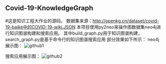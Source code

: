 ## Covid-19-KnowledgeGraph
#这是知识工程大作业的源码。
数据集来源：http://openkg.cn/dataset/covid-19-baike中的COVID-19-wiki.JSON
本项目使用py2neo来操作图数据集neo4j进行知识图谱构建和搜索应用。
其中build_graph.py用于知识图谱构建，search_graph.py是基于命令行的知识图谱搜索应用
部分效果如下所示：
neo4j展示图：
![github1](https://user-images.githubusercontent.com/82803373/213746023-b7787f3a-659b-4c4c-91da-d2044bff9224.png)

搜索应用展示图：
![github2](https://user-images.githubusercontent.com/82803373/213746063-5de89a0c-2186-414c-be78-d44c0c3592db.png)
